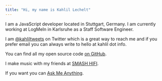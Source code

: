 ```yaml
---
title: "Hi, my name is Kahlil Lechelt"
---
```


I am a JavaScript developer located in Stuttgart, Germany. I am currently working at LogMeIn in Karlsruhe as a Staff Software Engineer.

I am [@kahliltweets](https://twitter.com/kahliltweets) on Twitter which is a great way to reach me and if you prefer email you can always write to hello at kahlil dot info.

You can find all my open source code [on GitHub](https://github.com/kahlil).

I make music with my friends at [SMASH HIFI](http://smashhifi.com).

If you want you can [Ask Me Anything](https://github.com/kahlil/ama).
